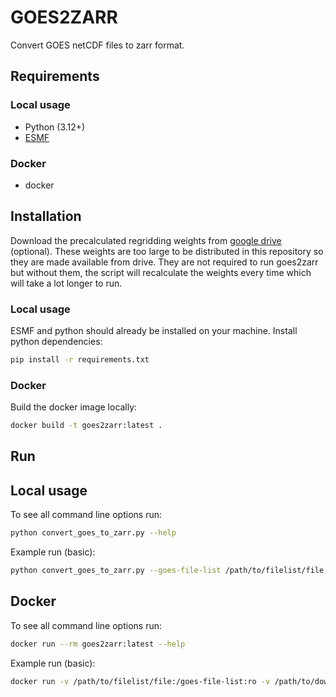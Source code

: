# GOES2ZARR

Convert GOES netCDF files to zarr format.

## Requirements

### Local usage

- Python (3.12+)
- [ESMF](https://earthsystemmodeling.org/)

### Docker

- docker

## Installation

Download the precalculated regridding weights from [google drive](https://drive.google.com/drive/folders/1QpsCvb7x0cG9H4-qkeGjipVuKnUFt2Yj?usp=sharing) (optional). These weights are too large to be distributed
in this repository so they are made available from drive. They are not required to run goes2zarr but without
them, the script will recalculate the weights every time which will take a lot longer to run.

### Local usage

ESMF and python should already be installed on your machine.
Install python dependencies:

```sh
pip install -r requirements.txt
```

### Docker

Build the docker image locally:

```sh
docker build -t goes2zarr:latest .
```

## Run 

## Local usage

To see all command line options run:

```sh
python convert_goes_to_zarr.py --help
```

Example run (basic):

```sh
python convert_goes_to_zarr.py --goes-file-list /path/to/filelist/file --satellite west --regridder-weight-file /path/to/downloaded/goeswest_regridder.nc
```

## Docker

To see all command line options run:

```sh
docker run --rm goes2zarr:latest --help 
```

Example run (basic):

```sh
docker run -v /path/to/filelist/file:/goes-file-list:ro -v /path/to/downloaded/goeswest_regridder.nc:/goeswest_regridder.nc:ro -v ./tmp/:/result/:rw --rm goes2zarr:latest --goes-file-list /goes-file-list --satellite west --regridder-weight-file /goeswest_regridder.nc --store-path /result/result.zarr
```
